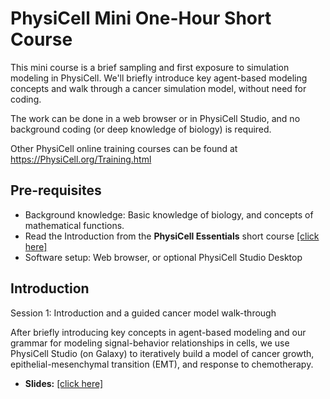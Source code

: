 # PhysiCell Mini One-Hour Short Course 
This mini course is a brief sampling and first exposure to simulation modeling in PhysiCell. We'll briefly introduce key agent-based modeling concepts and walk through a cancer simulation model, without need for coding. 

The work can be done in a web browser or in PhysiCell Studio, and no background coding (or deep knowledge of biology) is required.

Other PhysiCell online training courses can be found at https://PhysiCell.org/Training.html 

## Pre-requisites 
* Background knowledge: Basic knowledge of biology, and concepts of mathematical functions.
* Read the Introduction from the **PhysiCell Essentials** short course [[click here]](https://github.com/physicell-training/essentials/blob/main/slides/Introduction_to_ABM_and_PhysiCell_(v2025.10.18).pdf)
* Software setup: Web browser, or optional PhysiCell Studio Desktop

## Introduction 
Session 1: Introduction and a guided cancer model walk-through 

After briefly introducing key concepts in agent-based modeling and our grammar for modeling signal-behavior relationships in cells, we use PhysiCell Studio (on Galaxy) to iteratively build a model of cancer growth, epithelial-mesenchymal transition (EMT), and response to chemotherapy. 

* **Slides:** [[click here]](https://github.com/physicell-training/essentials/blob/main/slides/Introduction_to_ABM_and_PhysiCell_(v2025.10.18).pdf)

